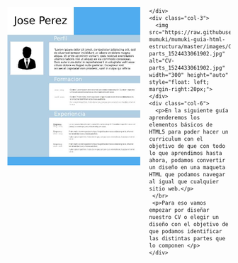 <p></p>

<div class="container">
  <div class="row">
    <div class="col-3">
      <img src="https://raw.githubusercontent.com/smartedu-mumuki/mumuki-guia-html-estructura/master/images/CV_1524432992193.jpg" alt="CV_1524432992193.jpg" width="300" height="auto" style="float: left; margin-right:20px;">
      
    </div>
    <div class="col-3">
      <img src="https://raw.githubusercontent.com/smartedu-mumuki/mumuki-guia-html-estructura/master/images/CV-parts_1524433061902.jpg" alt="CV-parts_1524433061902.jpg" width="300" height="auto" style="float: left; margin-right:20px;">
    </div>
    <div class="col-6">
      <p>En la siguiente guía aprenderemos los elementos básicos de HTML5 para poder hacer un curriculum con el objetivo de que con todo lo que aprendimos hasta ahora, podamos convertir un diseño en una maqueta HTML que podamos navegar al igual que cualquier sitio web.</p>
     </br>
     <p>Para eso vamos empezar por diseñar nuestro CV o elegir un diseño con el objetivo de que podamos identificar las distintas partes que lo componen </p>
    </div>
  </div>
</div>